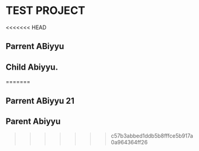 # TEST PROJECT

<<<<<<< HEAD
## Parrent ABiyyu

## Child Abiyyu.
=======
## Parrent ABiyyu 21

## Parent Abiyyu
>>>>>>> c57b3abbed1ddb5b8fffce5b917a0a964364ff26
